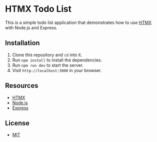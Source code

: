 # HTMX Todo List

This is a simple todo list application that demonstrates how to use [HTMX](https://htmx.org) with Node.js and Express.

## Installation

1. Clone this repository and `cd` into it.
2. Run `npm install` to install the dependencies.
3. Run `npm run dev` to start the server.
4. Visit `http://localhost:3000` in your browser.

## Resources

- [HTMX](https://htmx.org)
- [Node.js](https://nodejs.org)
- [Express](https://expressjs.com)

## License

- [MIT](LICENSE.md)
